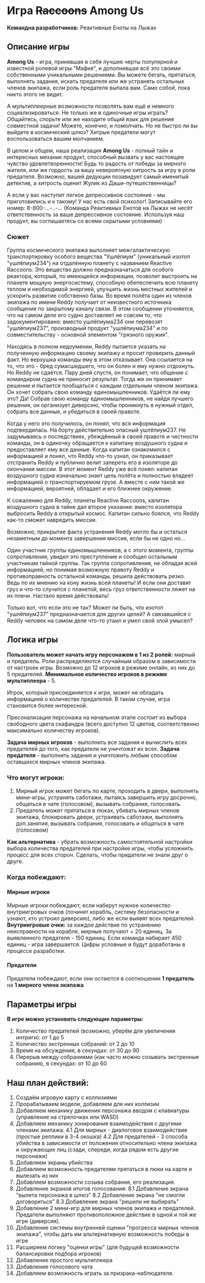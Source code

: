 # Игра ~~Raccoons~~ Among Us
**Командна разработчиков:** Реактивные Еноты на Лыжах

## Описание игры

**Among Us** - игра, принявшая в себя лучшие черты популярной и известной ролевой игры "Мафия", и дополнившая всё это своими собственными уникальными решениями.
Вы можете бегать, прятаться, выполнять задания, искать предателя или же устранять остальных членов экипажа, если роль предателя выпала вам. Само собой, пока никто этого не видит.

А мультиплеерные возможности позволять вам ещё и немного социализироваться. Не только же в одиночные игры играть? Общайтесь, спорьте или же находите общий язык для решения совместной задачи!
Можете, конечно, и помолчать. Но не быстро ли вы выйдете в космический шлюз? Хитрые предатели могут воспользоваться вашим молчанием.


В целом и общем, наша реализация **Among Us** - полный тайн и интересных механик продукт, способный вызвать у вас настоящее чувство удовлетворенности! Будь то радость от победы за мирного жителя, или же гордость за вашу невероятную хитрость за игру в роли предателя. Возможно, вашей дедукции позавидует самый именитый детектив, а хитрость оценит Жулик из Даши-путешественницы?

А если у вас наступит легкое депрессивное состояние - мы приготовились и к такому! У нас есть свой психолог! Записывайте его номер: 8-800-...-..-... (Команда Реактивных Енотов на Лыжах не несёт ответственность за ваше депрессивное состояние. Используя наш продукт, вы соглашаетесь со всеми скрытыми условиями)

### Сюжет

Группа космического экипажа выполняет межгалактическую транспортировку особого вещества "Ушлёпиум" (уникальный изотоп "ушлёпиум234") на отдалённую планету с названием Reactive Raccoons. Это вещество должно предназначаться для особого реактора, который, по имеющейся информации, позволит выстроить на планете мощную энергосистему, способную обепеспечить всю планету теплом и необходимой энергией, улучшить жизнь местных жителей и ускорить развитие собственно базы. Во время полёта один из членов экипажа по имени Reddy получает от неизвестного источника сообщение по закрытому каналу связи. В этом сообщении уточняется, что на самом деле его судно доставляет не совсем то, что задокументировано: вместо ушлёпиума234 они перевозят "ушлёпиум237", производный продукт "ушлёпиума234" и по совместительству - основной элементом "грязного оружия". 

Находясь в полном недоумении, Reddy пытается указать на полученную информацию своему экипажу и просит проверить данный факт. Но верхушка команды ему в этом отказывает. Она ссылается на то, что это - бред сумасшедшего, что он болен и ему нужно отдохнуть. Но Reddy не сдаётся. Пару дней спустя, он понимает, что общение с командиром судна не приносит результат. Тогда же он принимает решение и пытается пообщаться с каждым отдельным членом экипажа. Он хочет собрать свою команду единомышленников. Удаётся ли ему это? Да! Собрав свою команду единомышленников, не найдя лучшего решения, он организует диверсию, чтобы проникнуть в нужный отдел, собрать все данные, и убедиться в своей правоте.

Когда у него это получилось, он понял, что вся информация подтвердилась. На борту действительно опасный ушлёпиум237. Не задумываясь о последствиях, убеждённый в своей правоте и честности команды, он в одиночку обращается к капитану воздушного судна и предоставляет ему все данные. Когда капитан ознакомился с информацией и понял, что Reddy что-то узнал, он приказывает отстранить Reddy и публично велит запереть его в изоляторе до окончания миссии. В этот момент Reddy уже всё понял: капитан воздушного судна изначально знает цель полёта и полностью владеет информацией о транспортируемом грузе. А вместе с ним такой же информацией, вероятней, обладает и его ближнее окружение.

К сожалению для Reddy, планеты Reactive Raccoons, капитан воздушного судна в тайне дал второе указание: вместо изолятора выбросить Reddy в открытый космос. Капитан сильно боялся, что Reddy как-то сможет навредить миссии.

Возможно, прикрытие факта устранения Reddy могло бы и остаться незаметным до момента завершения миссия, если бы не одно но...

Один участник группы единомышленников, а с этого момента, группы сопротивления, увидел это преступление и сообщил остальным участникам тайной группы. Так группа сопротивления, не обладая всей информацией, но понимая возможную правоту Reddy и противоправность остальной команды, решила действовать резко. Ведь по их мнению на кону жизнь всей планеты! И если они доставят груз и что-то случится с планетой, весь груз ответственности ляжет на их плечи. Настало время действовать!

Только вот, что если это не так? Может ли быть, что изотоп "ушлёпиум237" предназначается для других целей? А связавшийся с Reddy человек на самом деле что-то утаил и умел свой злой умысел?

## Логика игры

**Пользователь может начать игру персонажем в 1 из 2 ролей:** мирный и предатель. 
Роли распределяются случайным образом в зависимости от настроек игры. Возможно до 12 игроков в режиме онлайн, из них до 5 предателей.
**Минимальное количество игроков в режиме мультиплеера** - 5. 

Игрок, который присоединяется к игре, может не обладать информацией о количестве предателей. В таком случае, игра становится более интересной.

Пресонализация персонажа на начальном этапе состоит из выбора свободного цвета скафандра (всего доступно 12 цветов, соответственно максимально количеству игроков).

**Задача мирных игроков** - выполнить все задания и вычислить всех предателей до того, как предатели не уничтожат их всех.
**Задача предателя** - выполнить задания и уничтожить любым способом оставшихся мирных членов экипажа.

### Что могут игроки:
1. Мирный игрок может бегать по карте, проходить в двери, выполнять мини-игры, устранять саботажи, пытаясь завершить игру досрочно, общаться в чате (голосовом), вызывать собрания, голосовать.
2. Предатель может прятаться в люках, убивать мирных членов экипажа, блокировать двери, устраивать саботажи, выполнять доп.занятия, вызывать собрания, голосовать и общаться в чате (голосовом)

**Как альтернатива** - убрать возможность самостоятельной настройки выбора количества предателей при настройке игры, чтобы усложнить процесс для всех сторон. Сделать, чтобы придатели не знали друг о друге.

### Когда побеждают:
#### Мирные игроки
Мирные игроки побеждают, если наберут нужное количество внутриигровых очков (починят корабль, систему безопасности и узнают, кто устроил диверсию), либо же если выявят всех предателей.
**Внутриигровые очки:** за каждое действие по устранению неисправности на корабле, мирные получают + 20 единиц. За выявленного предателя -  150 единиц. Если команда набирает 450 единиц - игра завершается. Цифры условные и будут доработаны в процессе разработки.

#### Предатели
Предатели побеждают, если они остаются в соотношении **1 предатель** на **1 мирного члена экипажа**

## Параметры игры
**В игре можно установить следующие параметры:**
1. Количество предателей (возможно, уберём для увеличения интриги): от 1 до 5
2. Количество экстренных собраний: от 2 до 10
3. Время на обсуждения, в секундах: от 30 до 90
4. Перерыв между собраниями (как часто можно созывать экстренные собрания), в секундах: от 10 до 60

## Наш план действий:
1. Создаём игровую карту с коллизиями
2. Прорабатываем модели, добавляем для них коллизии
3. Добавляем механику движения персонажа вводом с клавиатуры (управление на стрелочках или WASD)
4. Добавляем механику зонирования взаимодействия с другими членами экипажа:
  4.1 Для мирных - диалоговое взаимодействие (простые реплики в 3-4 окошка)
  4.2 Для предателей - 3 способа убийства в зависимости от положения относительно члена экипажа и окружающих лиц (сзади, спереди, когда рядом есть другие персонажи)
5. Добавляем экраны убийства
6. Добавляем возможность предателям прятаться в люки на карте и вылезать из них
7. Добавляем возможности созыва собрания, его реализация.
8. Добавление экранов итогов голосования:
  8.1 Добавление экрана "вылета персонажа в шлюз"
  8.2 Добавление экрана "не смогли договориться"
  8.3 Добавление экрана "решили не выбирать"
9. Добавление 2 мини-игр для мирных членов экипажа и предателей. Предатели выполняют противоположное действие в одной и той же игре (диверсия).
10. Добавление системы внутренней оценки "прогресса мирных членов экипажа", чтобы дать им альтернативную возможность победы в игре
10. Расширяем логику "оценки игры" (для будущей возможности балансировки подбора игроков)
11. Добавление простого мультиплеера
12. Добавление голосового чата
13. Добавляем возможность играть за призрака-наблюдателя.
